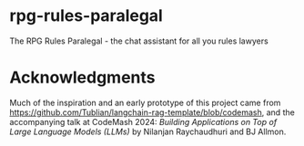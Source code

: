 # rpg-rules-paralegal
The RPG Rules Paralegal - the chat assistant for all you rules lawyers

# Acknowledgments
Much of the inspiration and an early prototype of this project came from https://github.com/Tublian/langchain-rag-template/blob/codemash, and the accompanying talk at CodeMash 2024: _Building Applications on Top of Large Language Models (LLMs)_ by Nilanjan Raychaudhuri and BJ Allmon.